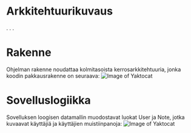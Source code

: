 # Arkkitehtuurikuvaus
. . . 
# Rakenne

Ohjelman rakenne noudattaa kolmitasoista kerrosarkkitehtuuria, jonka koodin pakkausrakenne on seuraava:
![Image of Yaktocat]()

# Sovelluslogiikka
Sovelluksen loogisen datamallin muodostavat luokat User ja Note, jotka kuvaavat käyttäjiä ja käyttäjien muistiinpanoja:
![Image of Yaktocat](https://yuml.me/e220d1f7.png)

